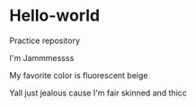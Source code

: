 # Hello-world
Practice repository

I'm Jammmessss

My favorite color is fluorescent beige

Yall just jealous cause I'm fair skinned and thicc
